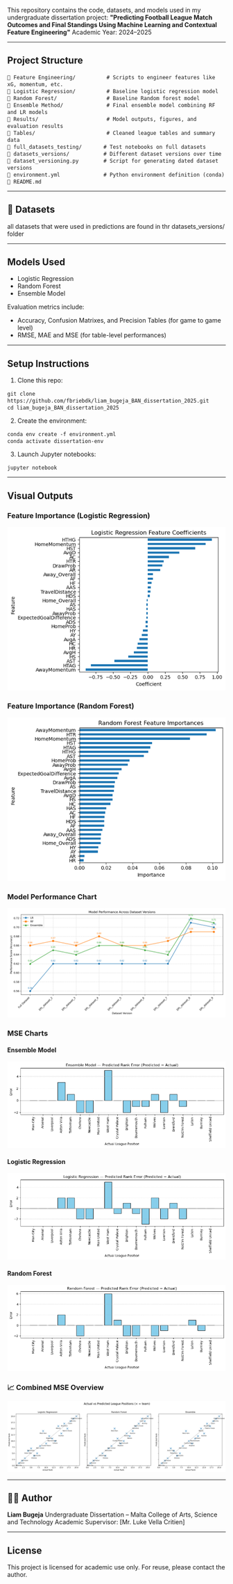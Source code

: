 This repository contains the code, datasets, and models used in my undergraduate dissertation project:
**"Predicting Football League Match Outcomes and Final Standings Using Machine Learning and Contextual Feature Engineering"**
Academic Year: 2024–2025

---

## Project Structure

```
🔹 Feature Engineering/          # Scripts to engineer features like xG, momentum, etc.
🔹 Logistic Regression/          # Baseline logistic regression model
🔹 Random Forest/                # Baseline Random forest model
🔹 Ensemble Method/              # Final ensemble model combining RF and LR models
🔹 Results/                      # Model outputs, figures, and evaluation results
🔹 Tables/                       # Cleaned league tables and summary data
🔹 full_datasets_testing/       # Test notebooks on full datasets
🔹 datasets_versions/           # Different dataset versions over time
🔹 dataset_versioning.py        # Script for generating dated dataset versions
🔹 environment.yml              # Python environment definition (conda)
🔹 README.md
```

---

## 📁 Datasets

all datasets that were used in predictions are found in thr datasets_versions/ folder

---

## Models Used

* Logistic Regression
* Random Forest 
* Ensemble Model

Evaluation metrics include:

* Accuracy, Confusion Matrixes, and Precision Tables (for game to game level)
* RMSE, MAE and MSE (for table-level performances)

---

## Setup Instructions

1. Clone this repo:

```
git clone https://github.com/fbriebdk/liam_bugeja_BAN_dissertation_2025.git
cd liam_bugeja_BAN_dissertation_2025
```

2. Create the environment:

```
conda env create -f environment.yml
conda activate dissertation-env
```

3. Launch Jupyter notebooks:

```
jupyter notebook
```

---

## Visual Outputs

### Feature Importance (Logistic Regression)
![LR Feature Importance](Results/Diagrams/lr_features.png)

### Feature Importance (Random Forest)
![RF Feature Importance](Results/Diagrams/rf_features.png)

### Model Performance Chart
![Model Performance](Results/Diagrams/model_performance_chart.png)

### MSE Charts
#### Ensemble Model
![MSE Ensemble](Results/Diagrams/mse_ens.png)

#### Logistic Regression
![MSE LR](Results/Diagrams/mse_lr.png)

#### Random Forest
![MSE RF](Results/Diagrams/mse_rf.png)

### 📈 Combined MSE Overview
![MSE Overview](Results/Diagrams/mse_all_pointers.png)

---

## 👨‍🎓 Author

**Liam Bugeja**
Undergraduate Dissertation – Malta College of Arts, Science and Technology
Academic Supervisor: \[Mr. Luke Vella Critien]

---

## License

This project is licensed for academic use only. For reuse, please contact the author.
